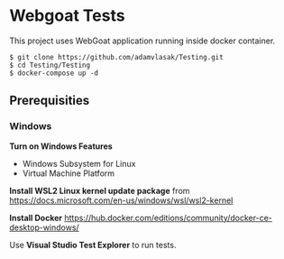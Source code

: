 # Webgoat Tests

This project uses WebGoat application running inside docker container.

```
$ git clone https://github.com/adamvlasak/Testing.git
$ cd Testing/Testing
$ docker-compose up -d
```
## Prerequisities

### Windows

**Turn on Windows Features**
- Windows Subsystem for Linux
- Virtual Machine Platform

**Install WSL2 Linux kernel update package** from https://docs.microsoft.com/en-us/windows/wsl/wsl2-kernel

**Install Docker** https://hub.docker.com/editions/community/docker-ce-desktop-windows/

Use **Visual Studio Test Explorer** to run tests.
